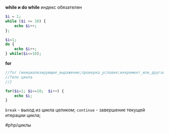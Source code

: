 **while и do while**
индекс обязателен
```php
$i = 1;
while ($i <= 10) {
    echo $i++;
};
```

```php
$i=1;
do {
	echo $i++;
} while($i<=10);
```

**for**
```php
//for (инициализирующее_выражение;проверка_условия;инкремент_или_другая_операция) {
//Тело цикла
//}

for($i=1; $i<=10;  $i++) {
	echo $i;
}
```

`break` - выход из цикла целиком;
`continue` - завершение текущей итерации цикла;

#php/циклы